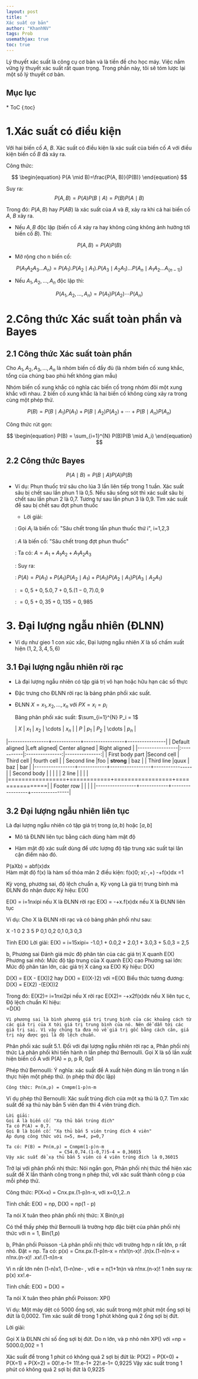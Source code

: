 ```yaml
---
layout: post
title: "
Xác suất cơ bản"
author: "KhanhNV"
tags: Prob
usemathjax: true
toc: true
---
```


Lý thuyết xác suất là công cụ cơ bản và là tiền đề cho học máy. Việc nắm vững lý thuyết xác suất rất quan trọng. Trong phần này, tôi sẽ tóm lược lại một số lý thuyết cơ bản.


<aside markdown="1">
<h2>Mục lục</h2>
* ToC
{:toc}
</aside>


# 1.Xác suất có điều kiện


Với hai biến cố $A$, $B$. Xác suất có điều kiện là xác suất của biến cố $A$ với điều kiện biến cố $B$ đã xảy ra.

Công thức:

$$
\begin{equation}
P(A \mid B)=\frac{P(A, B)}{P(B)}
\end{equation}
$$

Suy ra: 	$$\begin{equation}
P(A, B)=P(A) P(B \mid A)=P(B) P(A \mid B)
\end{equation}$$


Trong đó: $P(A,B)$ hay $P(AB)$ là xác suất của $A$ và $B$, xảy ra khi cả hai biến cố $A$, $B$ xảy ra.

  - Nếu $A, B$ độc lập (biến cố $A$ xảy ra hay không cũng không ảnh hưởng tới biến cố $B$). Thì: 

$$
\begin{equation}
P(A,B) = P(A)P(B)
\end{equation}
$$

* Mở rộng cho n biến cố:

$$
\begin{equation}
P(A_1 A_2 A_3 \ldots A_n) = P(A_1).P(A_2 \mid A_1).P(A_3 \mid A_2 A_1) \ldots P(A_n \mid A_1 A_2 \ldots A_(n-1))
\end{equation}
$$

* Nếu $A_1, A_2, \ldots ,A_n$ độc lập thì:

$$
\begin{equation}
P(A_1,A_2, \ldots ,A_n) = P(A_1)P(A_2) \cdots P(A_n)
\end{equation}
$$

# 2.Công thức Xác suất toàn phần và Bayes
## 2.1 Công thức Xác suất toàn phần

Cho $A_1, A_2, A_3, \ldots ,A_n$ là nhóm biến cố đầy đủ (là nhóm biến cố xung khắc, tổng của chúng bao phủ hết không gian mẫu) 

Nhóm biến cố xung khắc có nghĩa các biến cố trong nhóm đôi một xung khắc với nhau. 2 biến cố xung khắc là hai biến cố không cùng xảy ra trong cùng một phép thử.

$$
\begin{equation}
P(B) = P(B \mid A_1)P(A_1) + P(B \mid A_2)P(A_2) + \cdots + P(B \mid A_n)P(A_n)
\end{equation}
$$

Công thức rút gọn: 

$$
\begin{equation}
P(B) = \sum_{i=1}^{N} P(B)P(B \mid A_i)
\end{equation}
$$

## 2.2 Công thức Bayes

$$
\begin{equation}
P(A \mid B) = P(B \mid A)P(A)P(B)
\end{equation}
$$

* Ví dụ: Phun thuốc trừ sâu cho lúa 3 lần liên tiếp trong 1 tuần. Xác suất sâu bị chết sau lần phun 1 là 0,5. Nếu sâu sống sót thì xác suất sâu bị chết sau lần phun 2 là 0,7. Tương tự sau lần phun 3 là 0,9. Tìm xác suất để sau bị chết sau đợt phun thuốc
	* Lời giải:
	
	: Gọi $A_i$ là biến cố: "Sâu chết trong lần phun thuốc thứ i", i=1,2,3
		
	: $A$ là biến cố: "Sâu chết trong đợt phun thuốc"
		
	: Ta có: $A = A_1 + A_1 A_2 + A_1 A_2 A_3$
		
	: Suy ra:
		
 	: $P(A) = P(A_1) + P(A_1)P(A_2 \mid A_1) + P(A_1)P(A_2 \mid A_1)P(A_3 \mid A_2 A_1)$
		
	: $= 0,5 + 0,5.0,7 + 0,5.(1-0,7).0,9$
		
	: $= 0,5 + 0,35 + 0,135 = 0,985$


# 3. Đại lượng ngẫu nhiên (ĐLNN)

* Ví dụ như gieo 1 con xúc xắc, Đại lượng ngẫu nhiên $X$ là số chấm xuất hiện $(1,2,3,4,5,6)$

## 3.1 Đại lượng ngẫu nhiên rời rạc

* Là đại lượng ngẫu nhiên có tập giá trị vô hạn hoặc hữu hạn các số thực
	
* Đặc trưng cho ĐLNN rời rạc là bảng phân phối xác suất.

* ĐLNN $X = {x_1, x_2, \ldots ,x_n}$ với $P{X = x_i}=p_i$
	
	Bảng phân phối xác suất: $\sum_{i=1}^{N} P_i = 1$
		
	| $X$ | $x_1$ | $x_2$ | \cdots | $x_n$ |
	| $P$ | $p_1$ | $P_2$ | \cdots | $p_n$ |
	
|-----------------+------------+-----------------+----------------|
| Default aligned |Left aligned| Center aligned  | Right aligned  |
|-----------------|:-----------|:---------------:|---------------:|
| First body part |Second cell | Third cell      | fourth cell    |
| Second line     |foo         | **strong**      | baz            |
| Third line      |quux        | baz             | bar            |
|-----------------+------------+-----------------+----------------|
| Second body     |            |                 |                |
| 2 line          |            |                 |                |
|=================+============+=================+================|
| Footer row      |            |                 |                |
|-----------------+------------+-----------------+----------------|


## 3.2 Đại lượng ngẫu nhiên liên tục

Là đại lượng ngẫu nhiên có tập giá trị trong $(a,b)$ hoặc $[a,b]$

* Mô tả ĐLNN liên tục bằng cách dùng hàm mật độ

* Hàm mật độ xác suất dùng để ước lượng độ tập trung xác suất tại lân cận điểm nào đó. 

P(aXb) = abf(x)dx	
Hàm mật độ f(x) là hàm số thỏa mãn 2 điều kiện:
f(x)0; x(-,+)
-+f(x)dx =1

Kỳ vọng, phương sai, độ lệch chuẩn
a, Kỳ vọng
Là giá trị trung bình mà ĐLNN đó nhận được
Ký hiệu: E(X)

E(X) = i=1nxipi nếu X là ĐLNN rời rạc
E(X) = -+x.f(x)dx nếu X là ĐLNN liên tục

Ví dụ: Cho X là ĐLNN rời rạc và có bảng phân phối như sau:

X
-1
0
2
3
5
P
0,1
0,2
0,1
0,3
0,3


Tính E(X)
Lời giải:
E(X) = i=15xipi= -1.0,1 + 0.0,2 + 2.0,1 + 3.0,3 + 5.0,3 = 2,5

b, Phương sai 
Đánh giá mức độ phân tán của các giá trị X quanh E(X)
Phương sai nhỏ: Mức độ tập trung của X quanh E(X) cao
Phương sai lớn: Mức độ phân tán lớn, các giá trị X càng xa E(X)
Ký hiệu: D(X)

D(X) = E(X - E(X))2 hay D(X) = E((X-)2) 
với =E(X)
Biểu thức tương đương: D(X) = E(X2) -(E(X))2

Trong đó: E(X2)= i=1nxi2pi nếu X rời rạc
	       E(X2)= -+x2f(x)dx nếu X liên tục
c, Độ lệch chuẩn 
	Kí hiệu:  
=D(X)

	Vì phương sai là bình phương giá trị trung bình của các khoảng cách từ các giá trị của X tới giá trị trung bình của nó. Nên dễ dẫn tới các giá trị sai. Vì vậy chúng ta đưa nó về giá trị gốc bằng cách căn, giá trị này được gọi là độ lệch chuẩn.

Phân phối xác suất
5.1. Đối với đại lượng ngẫu nhiên rời rạc
 a, Phân phối nhị thức 
	Là phân phối khi tiến hành n lần phép thử Bernoulli. Gọi X là số lần xuất hiện biến cố A với P(A) = p, p R, 0p1

Phép thử Bernoulli:
	Ý nghĩa: xác suất để A xuất hiện đúng m lần trong n lần thực hiện một phép thử. (n phép thử độc lập)

	Công thức: Pn(m,p) = Cnmpm(1-p)n-m

Ví dụ phép thử Bernoulli: Xác suất trúng đích của một xạ thủ là 0,7. Tìm xác suất để xạ thủ này bắn 5 viên đạn thì 4 viên trúng đích.

	Lời giải:
	Gọi A là biến cố: "Xạ thủ bắn trúng đích"
	Ta có P(A) = 0,7.
	Gọi B là biến cố: "Xạ thủ bắn 5 viên trúng đích 4 viên"
	Áp dụng công thức với n=5, m=4, p=0,7
	
	Ta có: P(B) = Pn(m,p) = Cnmpm(1-p)n-m
				        = C54.0,74.(1-0,7)5-4 = 0,36015
	Vậy xác suất để xạ thủ bắn 5 viên có 4 viên trúng đích là 0,36015

Trở lại với phân phối nhị thức:
Nói ngắn gọn, Phân phối nhị thức thể hiện xác suất để X lần thành công trong n phép thử, với xác suất thành công p của mỗi phép thử.

Công thức:  P(X=x) = Cnx.px.(1-p)n-x, với x=0,1,2..n

Tính chất: E(X) = np, D(X) = np(1 - p)

Ta nói X tuân theo phân phối nhị thức:  X Bin(n,p)

Có thể thấy phép thử Bernoulli là trường hợp đặc biệt của phân phối nhị thức với n = 1, Bin(1,p)

b, Phân phối Poisson
	-Là phân phối nhị thức với trường hợp n rất lớn, p rất nhỏ. 
Đặt  = np. Ta có:
	p(x) = Cnx.px.(1-p)n-x = n!x!(n-x)! .(n)x.(1-n)n-x
	       = n!nx.(n-x)! .xx!.(1-n)n-x


Vì n rất lớn nên (1-n)x1, (1-n)ne- , với e = n(1+1n)n và n!nx.(n-x)! 1 nên suy ra: p(x) xx!.e-

Tính chất: E(X) = D(X) = 

Ta nói X tuân theo phân phối Poisson: XP()

Ví dụ: Một máy dệt có 5000 ống sợi, xác suất trong một phút một ống sợi bị đứt là 0,0002. Tìm xác suất để trong 1 phút không quá 2 ống sợi bị đứt.

Lời giải: 

Gọi X là ĐLNN chỉ số ống sợi bị đứt.
Do n lớn, và p nhỏ nên XP() với =np = 5000.0,002 = 1

Xác suất để trong 1 phút có không quá 2 sợi bị đứt là:
P(X2) = P(X=0) + P(X=1) + P(X=2)
	     = 00!.e-1+ 11!.e-1+ 22!.e-1= 0,9225
Vậy xác suất trong 1 phút có không quá 2 sợi bị đứt là 0,9225






